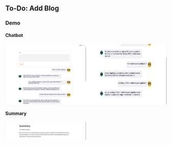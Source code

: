 ## To-Do: Add Blog

### Demo

#### Chatbot
<div style="display: flex;">
    <img src="chat-one.png" alt="chat-one" style="width: 50%; height: auto;">
    <img src="chat-two.png" alt="chat-two" style="width: 50%; height: auto;">
</div>

#### Summary
<img src="summary.png" alt="chat-two" style="width: 50%; height: auto;">
